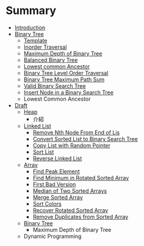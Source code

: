 # Summary

* [Introduction](README.md)
* [Binary Tree](binary_tree_&_divide_and_conquer/README.md)
   * [Template](binary_tree_&_divide_and_conquer/template.md)
   * [Inorder Traversal](binary_tree_&_divide_and_conquer/inorder_traversal.md)
   * [Maximum Depth of Binary Tree](binary_tree_&_divide_and_conquer/maximum_depth_of_binary_tree.md)
   * [Balanced Binary Tree](binary_tree_&_divide_and_conquer/balanced_binary_tree.md)
   * [Lowest common Ancestor](binary_tree_&_divide_and_conquer/lowest_common_ancestor.md)
   * [Binary Tree Level Order Traversal](binary_tree_&_divide_and_conquer/binary_tree_level_order_traversal.md)
   * [Binary Tree Maximum Path Sum](binary_tree_&_divide_and_conquer/binary_tree_maximum_path_sum.md)
   * [Valid Binary Search Tree](binary_tree_&_divide_and_conquer/valid_binary_search_tree.md)
   * [Insert Node in a Binary Search Tree](binary_tree_&_divide_and_conquer/insert_node_in_a_binary_search_tree.md)
   * Lowest Common Ancestor
* [Draft](draft.md)
   * [Heap](draft/heap.md)
       * 介紹
   * [Linked List](draft/linked_list.md)
       * [Remove Nth Node From End of Lis](draft/linked_list/remove_nth_node_from_end_of_lis.md)
       * [Convert Sorted List to Binary Search Tree](draft/linked_list/convert_sorted_list_to_binary_search_tree.md)
       * [Copy List with Random Pointer](draft/linked_list/copy_list_with_random_pointer.md)
       * [Sort List](draft/linked_list/sort_list.md)
       * [Reverse Linked List](draft/linked_list/reverse_linked_list.md)
   * [Array](draft/array.md)
       * [Find Peak Element](draft/array/find_peak_element.md)
       * [Find Minimum in Rotated Sorted Array](draft/array/find_minimum_in_rotated_sorted_array.md)
       * [First Bad Version](draft/array/first_bad_version.md)
       * [Median of Two Sorted Arrays](draft/array/median_of_two_sorted_arrays.md)
       * [Merge Sorted Array](draft/array/merge_sorted_array.md)
       * [Sort Colors](draft/array/sort_colors.md)
       * [Recover Rotated Sorted Array](draft/array/recover_rotated_sorted_array.md)
       * [Remove Duplicates from Sorted Array](draft/array/remove_duplicates_from_sorted_array.md)
   * [Binary Tree](draft/binary_tree.md)
       * Maximum Depth of Binary Tree
   * Dynamic Programming

